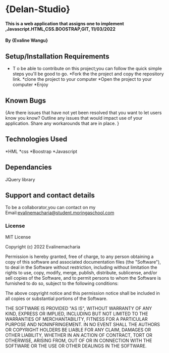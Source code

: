 # {Delan-Studio}
#### This is a web application that assigns one to implement ,Javascript.HTML,CSS.BOOSTRAP,GIT, 11/03/2022
#### By **{Evaline Wangu}**

## Setup/Installation Requirements
* T o be able to contribute on this project;you can follow the quick simple steps you'll be good to go.
*Fork the the project and copy the repository link.
*clone the project to your computer
*Open  the project to your computer
*Enjoy

## Known Bugs
{Are there issues that have not yet been resolved that you want to let users know you know? Outline any issues that would impact use of your application. Share any workarounds that are in place. }
## Technologies Used
*HML
*css
*Boostrap
*Javascript
## Dependancies
JQuery library
## Support and contact details
To be a collaborator,you can contact on my Email:evalinemacharia@student.moringaschool.com
### License
MIT License

Copyright (c) 2022 Evalinemacharia

Permission is hereby granted, free of charge, to any person obtaining a copy of this software and associated documentation files (the "Software"), to deal in the Software without restriction, including without limitation the rights to use, copy, modify, merge, publish, distribute, sublicense, and/or sell copies of the Software, and to permit persons to whom the Software is furnished to do so, subject to the following conditions:

The above copyright notice and this permission notice shall be included in all copies or substantial portions of the Software.

THE SOFTWARE IS PROVIDED "AS IS", WITHOUT WARRANTY OF ANY KIND, EXPRESS OR IMPLIED, INCLUDING BUT NOT LIMITED TO THE WARRANTIES OF MERCHANTABILITY, FITNESS FOR A PARTICULAR PURPOSE AND NONINFRINGEMENT. IN NO EVENT SHALL THE AUTHORS OR COPYRIGHT HOLDERS BE LIABLE FOR ANY CLAIM, DAMAGES OR OTHER LIABILITY, WHETHER IN AN ACTION OF CONTRACT, TORT OR OTHERWISE, ARISING FROM, OUT OF OR IN CONNECTION WITH THE SOFTWARE OR THE USE OR OTHER DEALINGS IN THE SOFTWARE.

